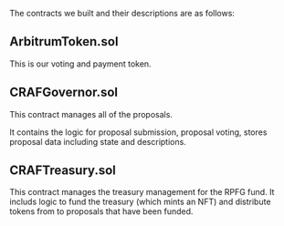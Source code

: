 The contracts we built and their descriptions are as follows:


<h2>ArbitrumToken.sol</h2>
This is our voting and payment token.


<h2>CRAFGovernor.sol</h2>
This contract manages all of the proposals.

It contains the logic for proposal submission, proposal voting, stores proposal data including state and descriptions.

<h2>CRAFTreasury.sol</h2>
This contract manages the treasury management for the RPFG fund. It includs logic to fund the treasury (which mints an NFT) and distribute tokens from to proposals that have been funded.

